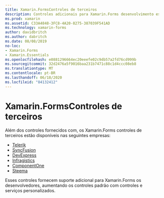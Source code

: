 ```yaml
---
title: Xamarin.FormsControles de terceiros
description: Controles adicionais para Xamarin.Forms desenvolvimento estão disponíveis de empresas como Telerik, SyncFusion, DevExpress, Infragistics, ComponentOne e Steema.
ms.prod: xamarin
ms.assetid: C33A4848-3FC8-4A20-8275-387039F541AD
ms.technology: xamarin-forms
author: davidbritch
ms.author: dabritch
ms.date: 08/08/2019
no-loc:
- Xamarin.Forms
- Xamarin.Essentials
ms.openlocfilehash: e0881296664ec20eeefe02c9db57a2fd76cd999b
ms.sourcegitcommit: 32d2476a5f9016baa231b7471c88c1d4ccc08eb8
ms.translationtype: MT
ms.contentlocale: pt-BR
ms.lasthandoff: 06/18/2020
ms.locfileid: "84132412"
---
```

# <a name="xamarinforms-third-party-controls"></a>Xamarin.FormsControles de terceiros

Além dos controles fornecidos com, os Xamarin.Forms controles de terceiros estão disponíveis nas seguintes empresas:

- [Telerik](https://www.telerik.com/xamarin-ui)
- [SyncFusion](https://www.syncfusion.com/xamarin-ui-controls)
- [DevExpress](https://www.devexpress.com/xamarin/)
- [Infragistics](https://www.infragistics.com/products/xamarin)
- [ComponentOne](https://www.grapecity.com/componentone-xamarin/)
- [Steema](https://www.steema.com/product/forms)

Esses controles fornecem suporte adicional para Xamarin.Forms os desenvolvedores, aumentando os controles padrão com controles e serviços personalizados.
